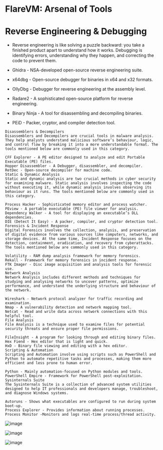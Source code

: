 # FlareVM: Arsenal of Tools

# Reverse Engineering & Debugging
- Reverse engineering is like solving a puzzle backward: you take a finished product apart to understand how it works. Debugging is identifying errors, understanding why they happen, and correcting the code to prevent them.

- Ghidra - NSA-developed open-source reverse engineering suite.
- x64dbg - Open-source debugger for binaries in x64 and x32 formats.
- OllyDbg - Debugger for reverse engineering at the assembly level.
- Radare2 - A sophisticated open-source platform for reverse engineering.
- Binary Ninja - A tool for disassembling and decompiling binaries.
- PEiD - Packer, cryptor, and compiler detection tool.

```
Disassemblers & Decompilers
Disassemblers and Decompilers are crucial tools in malware analysis. They help analysts understand malicious software’s behaviour, logic, and control flow by breaking it into a more understandable format. The tools mentioned below are commonly used in this category.

CFF Explorer - A PE editor designed to analyze and edit Portable Executable (PE) files.
Hopper Disassembler - A Debugger, disassembler, and decompiler.
RetDec - Open-source decompiler for machine code.
Static & Dynamic Analysis
Static and dynamic analysis are two crucial methods in cyber security for examining malware. Static analysis involves inspecting the code without executing it, while dynamic analysis involves observing its behaviour as it runs. The tools mentioned below are commonly used in this category.

Process Hacker - Sophisticated memory editor and process watcher.
PEview - A portable executable (PE) file viewer for analysis.
Dependency Walker - A tool for displaying an executable’s DLL dependencies.
DIE (Detect It Easy) - A packer, compiler, and cryptor detection tool.
Forensics & Incident Response
Digital Forensics involves the collection, analysis, and preservation of digital evidence from various sources like computers, networks, and storage devices. At the same time, Incident Response focuses on the detection, containment, eradication, and recovery from cyberattacks. The tools mentioned below are commonly used in this category.

Volatility - RAM dump analysis framework for memory forensics.
Rekall - Framework for memory forensics in incident response.
FTK Imager - Disc image acquisition and analysis tools for forensic use.
Network Analysis
Network Analysis includes different methods and techniques for studying and analysing networks to uncover patterns, optimize performance, and understand the underlying structure and behaviour of the network.

Wireshark - Network protocol analyzer for traffic recording and examination.
Nmap - A vulnerability detection and network mapping tool.
Netcat - Read and write data across network connections with this helpful tool.
File Analysis
File Analysis is a technique used to examine files for potential security threats and ensure proper file permissions.

FileInsight - A program for looking through and editing binary files.
Hex Fiend - Hex editor that is light and quick.
HxD - Binary file viewing and editing with a hex editor.
Scripting & Automation
Scripting and Automation involve using scripts such as PowerShell and Python to automate repetitive tasks and processes, making them more efficient and less prone to human error.

Python - Mainly automation-focused on Python modules and tools.
PowerShell Empire - Framework for PowerShell post-exploitation.
Sysinternals Suite
The Sysinternals Suite is a collection of advanced system utilities designed to help IT professionals and developers manage, troubleshoot, and diagnose Windows systems.

Autoruns - Shows what executables are configured to run during system boot-up.
Process Explorer - Provides information about running processes.
Process Monitor -Monitors and logs real-time process/thread activity.
```
![image](https://github.com/user-attachments/assets/5888074c-ef81-4ecf-b02e-052302b02dd4)

![image](https://github.com/user-attachments/assets/3c9aeb50-ba94-481e-b22d-d6afb49abf1f)

![image](https://github.com/user-attachments/assets/8f8d7459-8663-40eb-8cc6-30741b891597)

